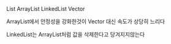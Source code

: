 List
ArrayList
LinkedList
Vector

ArrayList에서 안정성을 강화한것이 Vector
대신 속도가 상당히 느리다

LinkedList는 ArrayList처럼 값을 삭제한다고 당겨지지않는다
